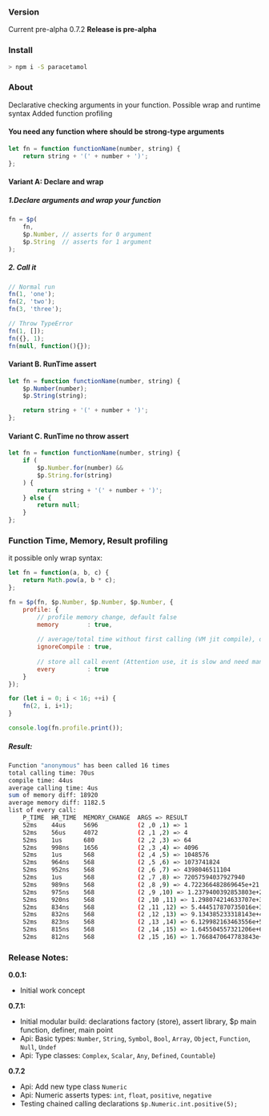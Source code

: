 ### Version
Current pre-alpha 0.7.2
**Release is pre-alpha**

### Install
```bash
> npm i -S paracetamol
```

### About
Declarative checking arguments in your function.
Possible wrap and runtime syntax
Added function profiling

#### You need any function where should be strong-type arguments
```javascript
let fn = function functionName(number, string) {
    return string + '(' + number + ')';
};
```

#### Variant A: Declare and wrap

##### 1.Declare arguments and wrap your function
```javascript
fn = $p(
    fn,
    $p.Number, // asserts for 0 argument 
    $p.String  // asserts for 1 argument
);
```

##### 2. Call it
```javascript
// Normal run
fn(1, 'one');
fn(2, 'two');
fn(3, 'three');

// Throw TypeError
fn(1, []);
fn({}, 1);
fn(null, function(){});
```

#### Variant B. RunTime assert
```javascript
let fn = function functionName(number, string) {
    $p.Number(number);
    $p.String(string);

    return string + '(' + number + ')';
};
```

#### Variant C. RunTime no throw assert
```javascript
let fn = function functionName(number, string) {
    if (
        $p.Number.for(number) && 
        $p.String.for(string)
    ) {
        return string + '(' + number + ')';
    } else {
        return null;
    }
};
```

### Function Time, Memory, Result profiling
it possible only wrap syntax:
```javascript
let fn = function(a, b, c) {
    return Math.pow(a, b * c);
};

fn = $p(fn, $p.Number, $p.Number, $p.Number, {
    profile: {
        // profile memory change, default false
        memory        : true,
        
        // average/total time without first calling (VM jit compile), default true
        ignoreCompile : true, 
        
        // store all call event (Attention use, it is slow and need many memory), default false
        every         : true  
    }
});

for (let i = 0; i < 16; ++i) {
    fn(2, i, i+1);
}

console.log(fn.profile.print());
```

##### Result:
```bash
Function "anonymous" has been called 16 times
total calling time: 70us
compile time: 44us
average calling time: 4us
sum of memory diff: 18920
average memory diff: 1182.5
list of every call:
    P_TIME  HR_TIME  MEMORY_CHANGE  ARGS => RESULT
    52ms    44us     5696           (2 ,0 ,1) => 1
    52ms    56us     4072           (2 ,1 ,2) => 4
    52ms    1us      680            (2 ,2 ,3) => 64
    52ms    998ns    1656           (2 ,3 ,4) => 4096
    52ms    1us      568            (2 ,4 ,5) => 1048576
    52ms    964ns    568            (2 ,5 ,6) => 1073741824
    52ms    952ns    568            (2 ,6 ,7) => 4398046511104
    52ms    1us      568            (2 ,7 ,8) => 72057594037927940
    52ms    989ns    568            (2 ,8 ,9) => 4.722366482869645e+21
    52ms    975ns    568            (2 ,9 ,10) => 1.2379400392853803e+27
    52ms    920ns    568            (2 ,10 ,11) => 1.298074214633707e+33
    52ms    834ns    568            (2 ,11 ,12) => 5.444517870735016e+39
    52ms    832ns    568            (2 ,12 ,13) => 9.134385233318143e+46
    52ms    823ns    568            (2 ,13 ,14) => 6.129982163463556e+54
    52ms    815ns    568            (2 ,14 ,15) => 1.645504557321206e+63
    52ms    812ns    568            (2 ,15 ,16) => 1.7668470647783843e+72
```

### Release Notes:
**0.0.1:**
+ Initial work concept

**0.7.1:**
+ Initial modular build: declarations factory (store), assert library,
  $p main function, definer, main point
+ Api: Basic types: `Number`, `String`, `Symbol`, `Bool`, `Array`, 
  `Object`, `Function`, `Null`, `Undef` 
+ Api: Type classes: `Complex`, `Scalar`, `Any`, `Defined`, `Countable`)

**0.7.2**
+ Api: Add new type class `Numeric`
+ Api: Numeric asserts types: `int`, `float`, `positive`, `negative`
+ Testing chained calling declarations `$p.Numeric.int.positive(5);`
